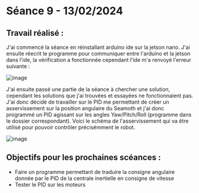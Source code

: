 # **Séance 9 - 13/02/2024**
## Travail réalisé :
J'ai commencé la séance en réinstallant arduino ide sur la jetson nano. J'ai ensuite réecrit le programme pour communiquer entre l'arduino et la jetson dans l'ide, la vérification a fonctionnée cependant l'ide m'a renvoyé l'erreur suivante : 

![image](https://github.com/TibaudoRomain/ProjetAR/assets/146826729/4e3ca9d9-423c-4296-a648-13979ce71972)

J'ai ensuite passé une partie de la séance à chercher une solution, cependant les solutions que j'ai trouvées et essayées ne fonctionnaient pas.
J'ai donc décidé de travailler sur le PID me permettant de créer un asservissement sur la position angulaire du Seamoth et j'ai donc programmé un PID agissant sur les angles Yaw/Pitch/Roll (programme dans le dossier correspondant). Voici le schéma de l'asservissement qui va être utilisé pour pouvoir contrôler précisémment le robot.

![image](https://github.com/TibaudoRomain/ProjetAR/assets/146826729/fef88e9f-7156-48f2-81c9-8c514c584a90)


## Objectifs pour les prochaines scéances :
- Faire un programme permettant de traduire la consigne angulaire donnée par le PID de la centrale inertielle en consigne de vitesse
- Tester le PID sur les moteurs
